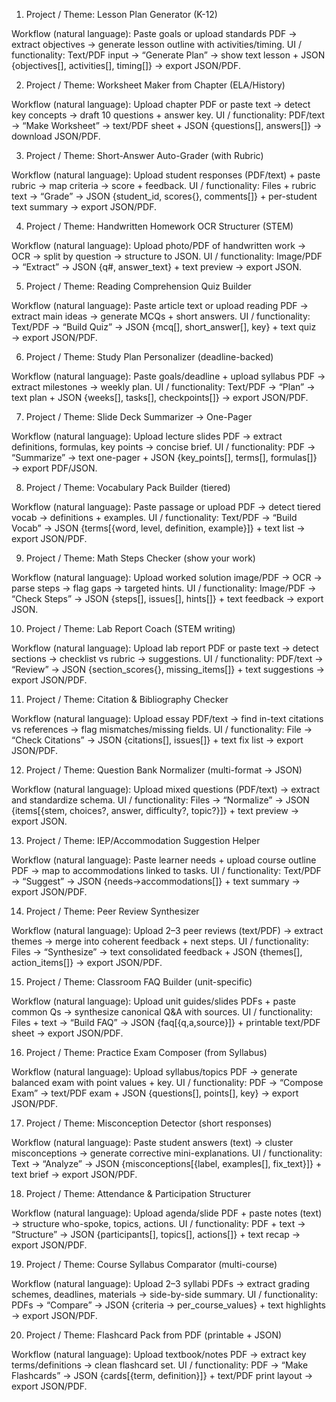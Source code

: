1) Project / Theme: Lesson Plan Generator (K-12)

Workflow (natural language): Paste goals or upload standards PDF → extract objectives → generate lesson outline with activities/timing.
UI / functionality: Text/PDF input → “Generate Plan” → show text lesson + JSON {objectives[], activities[], timing[]} → export JSON/PDF.

2) Project / Theme: Worksheet Maker from Chapter (ELA/History)

Workflow (natural language): Upload chapter PDF or paste text → detect key concepts → draft 10 questions + answer key.
UI / functionality: PDF/text → “Make Worksheet” → text/PDF sheet + JSON {questions[], answers[]} → download JSON/PDF.

3) Project / Theme: Short-Answer Auto-Grader (with Rubric)

Workflow (natural language): Upload student responses (PDF/text) + paste rubric → map criteria → score + feedback.
UI / functionality: Files + rubric text → “Grade” → JSON {student_id, scores{}, comments[]} + per-student text summary → export JSON/PDF.

4) Project / Theme: Handwritten Homework OCR Structurer (STEM)

Workflow (natural language): Upload photo/PDF of handwritten work → OCR → split by question → structure to JSON.
UI / functionality: Image/PDF → “Extract” → JSON {q#, answer_text} + text preview → export JSON.

5) Project / Theme: Reading Comprehension Quiz Builder

Workflow (natural language): Paste article text or upload reading PDF → extract main ideas → generate MCQs + short answers.
UI / functionality: Text/PDF → “Build Quiz” → JSON {mcq[], short_answer[], key} + text quiz → export JSON/PDF.

6) Project / Theme: Study Plan Personalizer (deadline-backed)

Workflow (natural language): Paste goals/deadline + upload syllabus PDF → extract milestones → weekly plan.
UI / functionality: Text/PDF → “Plan” → text plan + JSON {weeks[], tasks[], checkpoints[]} → export JSON/PDF.

7) Project / Theme: Slide Deck Summarizer → One-Pager

Workflow (natural language): Upload lecture slides PDF → extract definitions, formulas, key points → concise brief.
UI / functionality: PDF → “Summarize” → text one-pager + JSON {key_points[], terms[], formulas[]} → export PDF/JSON.

8) Project / Theme: Vocabulary Pack Builder (tiered)

Workflow (natural language): Paste passage or upload PDF → detect tiered vocab → definitions + examples.
UI / functionality: Text/PDF → “Build Vocab” → JSON {terms[{word, level, definition, example}]} + text list → export JSON/PDF.

9) Project / Theme: Math Steps Checker (show your work)

Workflow (natural language): Upload worked solution image/PDF → OCR → parse steps → flag gaps → targeted hints.
UI / functionality: Image/PDF → “Check Steps” → JSON {steps[], issues[], hints[]} + text feedback → export JSON.

10) Project / Theme: Lab Report Coach (STEM writing)

Workflow (natural language): Upload lab report PDF or paste text → detect sections → checklist vs rubric → suggestions.
UI / functionality: PDF/text → “Review” → JSON {section_scores{}, missing_items[]} + text suggestions → export JSON/PDF.

11) Project / Theme: Citation & Bibliography Checker

Workflow (natural language): Upload essay PDF/text → find in-text citations vs references → flag mismatches/missing fields.
UI / functionality: File → “Check Citations” → JSON {citations[], issues[]} + text fix list → export JSON/PDF.

12) Project / Theme: Question Bank Normalizer (multi-format → JSON)

Workflow (natural language): Upload mixed questions (PDF/text) → extract and standardize schema.
UI / functionality: Files → “Normalize” → JSON {items[{stem, choices?, answer, difficulty?, topic?}]} + text preview → export JSON.

13) Project / Theme: IEP/Accommodation Suggestion Helper

Workflow (natural language): Paste learner needs + upload course outline PDF → map to accommodations linked to tasks.
UI / functionality: Text/PDF → “Suggest” → JSON {needs→accommodations[]} + text summary → export JSON/PDF.

14) Project / Theme: Peer Review Synthesizer

Workflow (natural language): Upload 2–3 peer reviews (text/PDF) → extract themes → merge into coherent feedback + next steps.
UI / functionality: Files → “Synthesize” → text consolidated feedback + JSON {themes[], action_items[]} → export JSON/PDF.

15) Project / Theme: Classroom FAQ Builder (unit-specific)

Workflow (natural language): Upload unit guides/slides PDFs + paste common Qs → synthesize canonical Q&A with sources.
UI / functionality: Files + text → “Build FAQ” → JSON {faq[{q,a,source}]} + printable text/PDF sheet → export JSON/PDF.

16) Project / Theme: Practice Exam Composer (from Syllabus)

Workflow (natural language): Upload syllabus/topics PDF → generate balanced exam with point values + key.
UI / functionality: PDF → “Compose Exam” → text/PDF exam + JSON {questions[], points[], key} → export JSON/PDF.

17) Project / Theme: Misconception Detector (short responses)

Workflow (natural language): Paste student answers (text) → cluster misconceptions → generate corrective mini-explanations.
UI / functionality: Text → “Analyze” → JSON {misconceptions[{label, examples[], fix_text}]} + text brief → export JSON/PDF.

18) Project / Theme: Attendance & Participation Structurer

Workflow (natural language): Upload agenda/slide PDF + paste notes (text) → structure who-spoke, topics, actions.
UI / functionality: PDF + text → “Structure” → JSON {participants[], topics[], actions[]} + text recap → export JSON/PDF.

19) Project / Theme: Course Syllabus Comparator (multi-course)

Workflow (natural language): Upload 2–3 syllabi PDFs → extract grading schemes, deadlines, materials → side-by-side summary.
UI / functionality: PDFs → “Compare” → JSON {criteria → per_course_values} + text highlights → export JSON/PDF.

20) Project / Theme: Flashcard Pack from PDF (printable + JSON)

Workflow (natural language): Upload textbook/notes PDF → extract key terms/definitions → clean flashcard set.
UI / functionality: PDF → “Make Flashcards” → JSON {cards[{term, definition}]} + text/PDF print layout → export JSON/PDF.